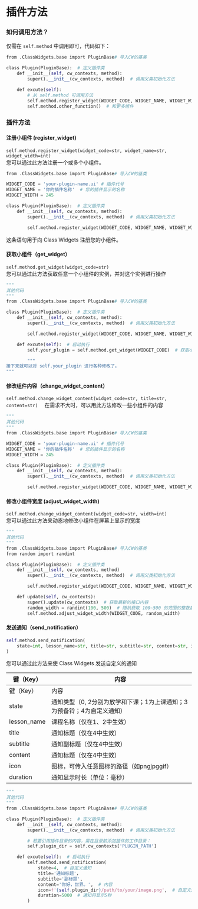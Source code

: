 # 插件方法

### 如何调用方法？  

仅需在 `self.method` 中调用即可，代码如下：  

```python
from .ClassWidgets.base import PluginBase# 导入CW的基类  

class Plugin(PluginBase):  # 定义插件类  
    def __init__(self, cw_contexts, method):  
        super().__init__(cw_contexts, method)  # 调用父类初始化方法  

    def excute(self):  
        # 从 self.method 可调用方法  
        self.method.register_widget(WIDGET_CODE, WIDGET_NAME, WIDGET_WIDTH)  # 注册小组件  
        self.method.other_function()  # 和更多组件  

```

### 插件方法  

#### 注册小组件 (register_widget)  

`self.method.register_widget(widget_code=str, widget_name=str, widget_width=int)`  
您可以通过此方法注册一个或多个小组件。  

```python
from .ClassWidgets.base import PluginBase# 导入CW的基类  

WIDGET_CODE = 'your-plugin-name.ui' # 插件代号  
WIDGET_NAME = '你的插件名称'  # 您的插件显示的名称  
WIDGET_WIDTH = 245  

class Plugin(PluginBase):  # 定义插件类  
    def __init__(self, cw_contexts, method):  
        super().__init__(cw_contexts, method)  # 调用父类初始化方法  

        self.method.register_widget(WIDGET_CODE, WIDGET_NAME, WIDGET_WIDTH)  # 注册小组件  

```

这条语句用于向 Class Widgets 注册您的小组件。  
#### 获取小组件（get_widget）  

`self.method.get_widget(widget_code=str)`  
您可以通过此方法获取任意一个小组件的实例，并对这个实例进行操作  

```python
"""  
其他代码  
"""  
from .ClassWidgets.base import PluginBase# 导入CW的基类  

class Plugin(PluginBase):  # 定义插件类  
    def __init__(self, cw_contexts, method):  
        super().__init__(cw_contexts, method)  # 调用父类初始化方法  

        self.method.register_widget(WIDGET_CODE, WIDGET_NAME, WIDGET_WIDTH)  # 注册小组件  

    def excute(self):  # 启动执行  
        self.your_plugin = self.method.get_widget(WIDGET_CODE)  # 获取小组件对象  

        """  
接下来就可以对 self.your_plugin 进行各种修改了。  
"""  

```

#### 修改组件内容（change_widget_content）  

`self.method.change_widget_content(widget_code=str, title=str, content=str)  `
在需求不大时，可以用此方法修改一些小组件的内容  

```python
"""  
其他代码  
"""  
from .ClassWidgets.base import PluginBase# 导入CW的基类  

WIDGET_CODE = 'your-plugin-name.ui' # 插件代号  
WIDGET_NAME = '你的插件名称'  # 您的插件显示的名称  
WIDGET_WIDTH = 245  

class Plugin(PluginBase):  # 定义插件类  
    def __init__(self, cw_contexts, method):  
        super().__init__(cw_contexts, method)  # 调用父类初始化方法  

        self.method.register_widget(WIDGET_CODE, WIDGET_NAME, WIDGET_WIDTH)  # 注册小组件  

```

#### 修改小组件宽度 (adjust_widget_width)  

`self.method.change_widget_content(widget_code=str, width=int)`  
您可以通过此方法来动态地修改小组件在屏幕上显示的宽度  

```python
"""  
其他代码  
"""  
from .ClassWidgets.base import PluginBase# 导入CW的基类  
from random import randint  

class Plugin(PluginBase):  # 定义插件类  
    def __init__(self, cw_contexts, method)  
        super().__init__(cw_contexts, method)  # 调用父类初始化方法  

        self.method.register_widget(WIDGET_CODE, WIDGET_NAME, WIDGET_WIDTH)  # 注册小组件  

    def update(self, cw_contexts):  
        super().update(cw_contexts)  # 获取最新的接口内容  
        random_width = randint(100, 500)  # 随机获取 100~500 的范围的整数数字  
        self.method.adjust_widget_width(WIDGET_CODE, random_width)  

```

#### 发送通知（send_notification）  

```python
self.method.send_notification(  
    state=int, lesson_name=str, title=str, subtitle=str, content=str, icon=str, duration=int  
)  

```

您可以通过此方法来使 Class Widgets 发送自定义的通知  

| 键（Key） | 内容 |
| --- | --- |
| 键（Key） | 内容 |
| state | 通知类型（0, 2分别为放学和下课；1为上课通知；3为预备铃；4为自定义通知） |
| lesson_name | 课程名称（仅在1、2中生效） |
| title | 通知标题（仅在4中生效） |
| subtitle | 通知副标题（仅在4中生效） |
| content | 通知标题（仅在4中生效） |
| icon | 图标，可传入任意图标的路径（如pngjpggif） |
| duration | 通知显示时长（单位：毫秒） |

```python
"""  
其他代码  
"""  
from .ClassWidgets.base import PluginBase# 导入CW的基类  

class Plugin(PluginBase):  # 定义插件类  
    def __init__(self, cw_contexts, method):  
        super().__init__(cw_contexts, method)  # 调用父类初始化方法  

        # 若要引用插件目录的内容，需在目录前添加插件的工作目录：  
        self.plugin_dir = self.cw_contexts['PLUGIN_PATH']  

    def excute(self):  # 启动执行  
        self.method.send_notification(  
            state=4,  # 自定义通知  
            title='通知标题'，  
            subtitle='副标题',  
            content='你好，世界。',  # 内容  
            icon=f'{self.plugin_dir}/path/to/your/image.png',  # 自定义通知图标  
            duration=5000  # 通知将显示5秒  
        )  

```